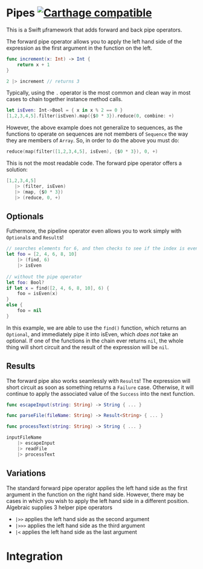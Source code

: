 # Pipes [![Carthage compatible](https://img.shields.io/badge/Carthage-compatible-4BC51D.svg?style=flat)](https://github.com/Carthage/Carthage)

This is a Swift µframework that adds forward and back pipe operators.

The forward pipe operator allows you to apply the left hand side of the expression as the first argument in the function on the left.

```Swift
func increment(x: Int) -> Int {
    return x + 1
}

2 |> increment // returns 3
```

Typically, using the `.` operator is the most common and clean way in most cases to chain together instance method calls.

``` Swift
let isEven: Int->Bool = { x in x % 2 == 0 }
[1,2,3,4,5].filter(isEven).map({$0 * 3}).reduce(0, combine: +)
```

However, the above example does not generalize to sequences, as the functions to operate on sequences are not members of `Sequence` the way they are members of `Array`. So, in order to do the above you must do:

 ```Swift
reduce(map(filter([1,2,3,4,5], isEven), {$0 * 3}), 0, +)
```

This is not the most readable code. The forward pipe operator offers a solution:
 
 ```Swift
[1,2,3,4,5]
    |> (filter, isEven)
    |> (map, {$0 * 3})
    |> (reduce, 0, +)
```

## Optionals

Futhermore, the pipeline operator even allows you to work simply with `Optional`s and `Result`s!
 
```Swift
// searches elements for 6, and then checks to see if the index is even
let foo = [2, 4, 6, 8, 10]
    |> (find, 6)
    |> isEven
    
// without the pipe operator
let foo: Bool?
if let x = find([2, 4, 6, 8, 10], 6) {
    foo = isEven(x)
}
else {
    foo = nil
}
```

In this example, we are able to use the `find()` function, which returns an `Optional`, and immediately pipe it into isEven, which _does not_ take an optional. If one of the functions in the chain ever returns `nil`, the whole thing will short circuit and the result of the expression will be `nil`.

## Results

The forward pipe also works seamlessly with `Result`s! The expression will short circuit as soon as something returns a `Failure` case. Otherwise, it will continue to apply the associated value of the `Success` into the next function.

```swift
func escapeInput(string: String) -> String { ... }

func parseFile(fileName: String) -> Result<String> { ... }

func processText(string: String) -> String { ... }

inputFileName
    |> escapeInput
    |> readFile
    |> processText
```

## Variations

The standard forward pipe operator applies the left hand side as the first argument in the function on the right hand side. However, there may be cases in which you wish to apply the left hand side in a different position. Algebraic supplies 3 helper pipe operators

* `|>>` applies the left hand side as the second argument
* `|>>>` applies the left hand side as the third argument
* `|<` applies the left hand side as the last argument

# Integration
